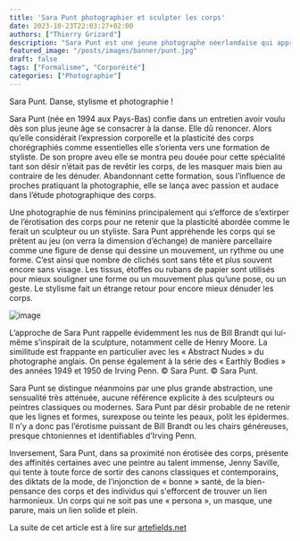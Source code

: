 ```yaml
---
title: 'Sara Punt photographier et sculpter les corps'
date: 2023-10-23T22:03:27+02:00
authors: ["Thierry Grizard"]
description: "Sara Punt est une jeune photographe néerlandaise qui appréhende la photographie comme une chorégraphie qui sculpte et stylise les corps. "
featured_image: "/posts/images/banner/punt.jpg"
draft: false
tags: ["Formalisme", "Corporéité"]
categories: ["Photographie"]
---
```


Sara Punt. Danse, stylisme et photographie !

Sara Punt (née en 1994 aux Pays-Bas) confie dans un entretien avoir voulu dès son plus jeune âge se consacrer à la danse. Elle dû renoncer. Alors qu’elle considérait l’expression corporelle et la plasticité des corps chorégraphiés comme essentielles elle s’orienta vers une formation de styliste. De son propre aveu elle se montra peu douée pour cette spécialité tant son désir n’était pas de revêtir les corps, de les masquer mais bien au contraire de les dénuder. Abandonnant cette formation, sous l’influence de proches pratiquant la photographie, elle se lança avec passion et audace dans l’étude photographique des corps.

Une photographie de nus féminins principalement qui s’efforce de s’extirper de l’érotisation des corps pour ne retenir que la plasticité abordée comme le ferait un sculpteur ou un styliste. Sara Punt appréhende les corps qui se prêtent au jeu (on verra la dimension d’échange) de manière parcellaire comme une figure de dense qui dessine un mouvement, un rythme ou une forme. C’est ainsi que nombre de clichés sont sans tête et plus souvent encore sans visage. Les tissus, étoffes ou rubans de papier sont utilisés pour mieux souligner une forme ou un mouvement plus qu’une pose, ou un geste. Le stylisme fait un étrange retour pour encore mieux dénuder les corps.

![image](/posts/images/punt/sara-punt_photography_in-the-absence-of-eye.jpg)

L’approche de Sara Punt rappelle évidemment les nus de Bill Brandt qui lui-même s’inspirait de la sculpture, notamment celle de Henry Moore. La similitude est frappante en particulier avec les « Abstract Nudes » du photographe anglais. On pense également à la série des « Earthly Bodies » des années 1949 et 1950 de Irving Penn.
© Sara Punt.
© Sara Punt.

Sara Punt se distingue néanmoins par une plus grande abstraction, une sensualité très atténuée, aucune référence explicite à des sculpteurs ou peintres classiques ou modernes. Sara Punt par désir probable de ne retenir que les lignes et formes, surexpose ou teinte les peaux, polit les épidermes. Il n’y a donc pas l’érotisme puissant de Bill Brandt ou les chairs généreuses, presque chtoniennes et identifiables d’Irving Penn.

Inversement, Sara Punt, dans sa proximité non érotisée des corps, présente des affinités certaines avec une peintre au talent immense, Jenny Saville, qui tente à toute force de sortir des canons classiques et contemporains, des diktats de la mode, de l’injonction de « bonne » santé, de la bien-pensance des corps et des individus qui s'efforcent de trouver un lien harmonieux. Un corps qui ne soit pas une « persona », un masque, une parure, mais un lien solide et plein.

La suite de cet article est à lire sur [artefields.net](https://www.artefields.net/sara-punt-photographier-et-sculpter-les-corps/)

